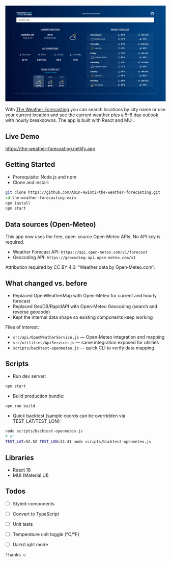 ![Application screenshot](./public/screenshot.png)


With [The Weather Forecasting](https://the-weather-forecasting.netlify.app) you can search locations by city name or use your current location and see the current weather plus a 5–6 day outlook with hourly breakdowns.
The app is built with React and MUI.


## Live Demo

https://the-weather-forecasting.netlify.app


## Getting Started

- Prerequisite: Node.js and npm
- Clone and install:

```bash
git clone https://github.com/Amin-Awinti/the-weather-forecasting.git
cd the-weather-forecasting-main
npm install
npm start
```


## Data sources (Open‑Meteo)

This app now uses the free, open-source Open‑Meteo APIs. No API key is required.
- Weather Forecast API: `https://api.open-meteo.com/v1/forecast`
- Geocoding API: `https://geocoding-api.open-meteo.com/v1`

Attribution required by CC BY 4.0: “Weather data by Open‑Meteo.com”.


## What changed vs. before

- Replaced OpenWeatherMap with Open‑Meteo for current and hourly forecast
- Replaced GeoDB/RapidAPI with Open‑Meteo Geocoding (search and reverse geocode)
- Kept the internal data shape so existing components keep working

Files of interest:
- `src/api/OpenWeatherService.js` — Open‑Meteo integration and mapping
- `src/utilities/ApiService.js` — same integration exposed for utilities
- `scripts/backtest-openmeteo.js` — quick CLI to verify data mapping


## Scripts

- Run dev server:
```bash
npm start
```
- Build production bundle:
```bash
npm run build
```
- Quick backtest (sample coords can be overridden via TEST_LAT/TEST_LON):
```bash
node scripts/backtest-openmeteo.js
# or
TEST_LAT=52.52 TEST_LON=13.41 node scripts/backtest-openmeteo.js
```


## Libraries

- React 18
- MUI (Material UI)


## Todos

- [ ] Styled-components
- [ ] Convert to TypeScript
- [ ] Unit tests
- [ ] Temperature unit toggle (°C/°F)
- [ ] Dark/Light mode


Thanks ☺
